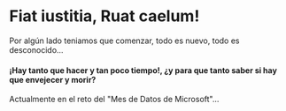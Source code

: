 # Fiat iustitia, Ruat caelum!

<!--
**Alfa-Hyperion/Alfa-Hyperion** is a ✨ _special_ ✨ repository because its `README.md` (this file) appears on your GitHub profile.

Here are some ideas to get you started:

- 🔭 I’m currently working on ...
- 🌱 I’m currently learning ...
- 👯 I’m looking to collaborate on ...
- 🤔 I’m looking for help with ...
- 💬 Ask me about ...
- 📫 How to reach me: ...
- 😄 Pronouns: ...
- ⚡ Fun fact: ...
-->Por algún lado teniamos que comenzar, todo es nuevo, todo es desconocido...
#### ¡Hay tanto que hacer y tan poco tiempo!, ¿y para que tanto saber si hay que envejecer y morir?
Actualmente en el reto del "Mes de Datos de Microsoft"...
